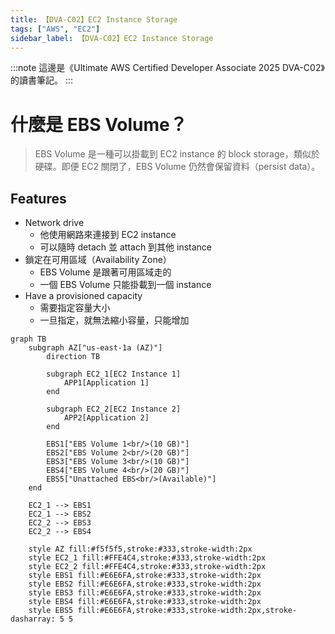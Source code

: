 ```yaml
---
title: 【DVA-C02】EC2 Instance Storage
tags: ["AWS", "EC2"]
sidebar_label: 【DVA-C02】EC2 Instance Storage
---
```


:::note
這邊是《Ultimate AWS Certified Developer Associate 2025 DVA-C02》的讀書筆記。
:::

# 什麼是 EBS Volume？

> EBS Volume 是一種可以掛載到 EC2 instance 的 block storage，類似於硬碟。即便 EC2 關閉了，EBS Volume 仍然會保留資料（persist data）。

## Features

- Network drive
  - 他使用網路來連接到 EC2 instance
  - 可以隨時 detach 並 attach 到其他 instance
- 鎖定在可用區域（Availability Zone）
  - EBS Volume 是跟著可用區域走的
  - 一個 EBS Volume 只能掛載到一個 instance
- Have a provisioned capacity
  - 需要指定容量大小
  - 一旦指定，就無法縮小容量，只能增加

```mermaid
graph TB
    subgraph AZ["us-east-1a (AZ)"]
        direction TB

        subgraph EC2_1[EC2 Instance 1]
            APP1[Application 1]
        end

        subgraph EC2_2[EC2 Instance 2]
            APP2[Application 2]
        end

        EBS1["EBS Volume 1<br/>(10 GB)"]
        EBS2["EBS Volume 2<br/>(20 GB)"]
        EBS3["EBS Volume 3<br/>(10 GB)"]
        EBS4["EBS Volume 4<br/>(20 GB)"]
        EBS5["Unattached EBS<br/>(Available)"]
    end

    EC2_1 --> EBS1
    EC2_1 --> EBS2
    EC2_2 --> EBS3
    EC2_2 --> EBS4

    style AZ fill:#f5f5f5,stroke:#333,stroke-width:2px
    style EC2_1 fill:#FFE4C4,stroke:#333,stroke-width:2px
    style EC2_2 fill:#FFE4C4,stroke:#333,stroke-width:2px
    style EBS1 fill:#E6E6FA,stroke:#333,stroke-width:2px
    style EBS2 fill:#E6E6FA,stroke:#333,stroke-width:2px
    style EBS3 fill:#E6E6FA,stroke:#333,stroke-width:2px
    style EBS4 fill:#E6E6FA,stroke:#333,stroke-width:2px
    style EBS5 fill:#E6E6FA,stroke:#333,stroke-width:2px,stroke-dasharray: 5 5
```
